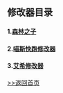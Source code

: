 ## 修改器目录

#### 1.[森林之子](/GameTrainer/Trainer/SonsOfTheForest.md "森林之子修改器")

#### 2.[喵斯快跑修改器](/GameTrainer/Trainer/MuseDash.md "喵斯快跑修改器") 

#### 3.[艾希修改器](/GameTrainer/Trainer/ICEY.md "艾希修改器") 







[>>返回首页](README)